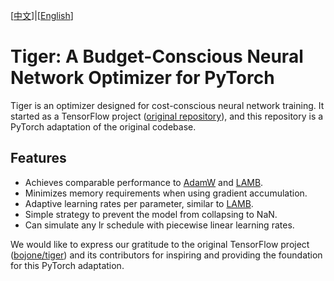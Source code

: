 [[中文](README_CN.md)]|[[English](README.md)]

# Tiger: A Budget-Conscious Neural Network Optimizer for PyTorch

Tiger is an optimizer designed for cost-conscious neural network training. It started as a TensorFlow project ([original repository](https://github.com/bojone/tiger/)), and this repository is a PyTorch adaptation of the original codebase.

## Features

- Achieves comparable performance to [AdamW](https://arxiv.org/abs/1711.05101) and [LAMB](https://arxiv.org/abs/1904.00962).
- Minimizes memory requirements when using gradient accumulation.
- Adaptive learning rates per parameter, similar to [LAMB](https://arxiv.org/abs/1904.00962).
- Simple strategy to prevent the model from collapsing to NaN.
- Can simulate any lr schedule with piecewise linear learning rates.

We would like to express our gratitude to the original TensorFlow project ([bojone/tiger](https://github.com/bojone/tiger/)) and its contributors for inspiring and providing the foundation for this PyTorch adaptation.

